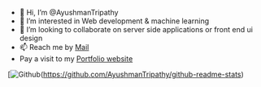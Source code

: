 - 👋 Hi, I’m @AyushmanTripathy
- 👀 I’m interested in Web development & machine learning
- 💞️ I’m looking to collaborate on server side applications or front end ui design 
- 📫 Reach me by [Mail](ayushmantripathy2004@gmail.com)
- Pay a visit to my [Portfolio website](https://ayushmantripathy.github.io/portfolio_website/)

<!---
AyushmanTripathy/AyushmanTripathy is a ✨ special ✨ repository because its `README.md` (this file) appears on your GitHub profile.
You can click the Preview link to take a look at your changes.
--->
[![Github](https://github-readme-stats.vercel.app/api?username=AyushmanTripathy&count_private=true&theme=dark&show_icons=true])(https://github.com/AyushmanTripathy/github-readme-stats)
